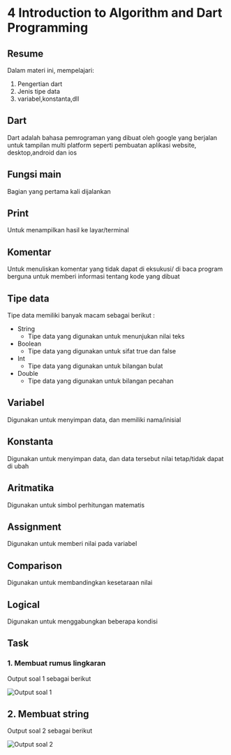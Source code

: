 # 4 Introduction to Algorithm and Dart Programming

## Resume
Dalam materi ini, mempelajari:
1. Pengertian dart
2. Jenis tipe data
3. variabel,konstanta,dll

## Dart
Dart adalah bahasa pemrograman yang dibuat oleh google yang berjalan untuk tampilan multi platform seperti pembuatan aplikasi website, desktop,android dan ios
## Fungsi main
Bagian yang pertama kali dijalankan
## Print
Untuk menampilkan hasil ke layar/terminal
## Komentar
Untuk menuliskan komentar yang tidak dapat di eksukusi/ di baca program berguna untuk memberi informasi tentang kode yang dibuat
## Tipe data
Tipe data memiliki banyak macam sebagai berikut :
* String
    + Tipe data yang digunakan untuk menunjukan nilai teks
* Boolean
    + Tipe data yang digunakan untuk sifat true dan false
* Int
    + Tipe data yang digunakan untuk bilangan bulat
* Double
    + Tipe data yang digunakan untuk bilangan pecahan
## Variabel
Digunakan untuk menyimpan data, dan memiliki nama/inisial
## Konstanta
Digunakan untuk menyimpan data, dan data tersebut nilai tetap/tidak dapat di ubah
## Aritmatika
Digunakan untuk simbol perhitungan matematis
## Assignment
Digunakan untuk memberi nilai pada variabel
## Comparison
Digunakan untuk membandingkan kesetaraan nilai
## Logical
Digunakan untuk menggabungkan beberapa kondisi

## Task
### 1. Membuat rumus lingkaran
Output soal 1 sebagai berikut

![Output soal 1](https://user-images.githubusercontent.com/59384629/155259237-ecae886e-33d4-424e-82bc-dfe1db6bd927.png)

## 2. Membuat string
Output soal 2 sebagai berikut

![Output soal 2](https://user-images.githubusercontent.com/59384629/155259307-0c53eb62-f926-48ff-b0ee-17ec9660818a.png)
